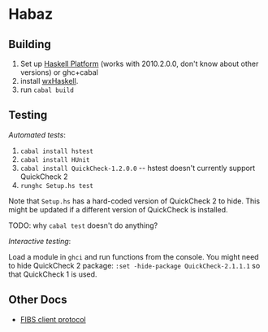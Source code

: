 Habaz
=====

Building
--------

1. Set up [Haskell Platform](http://hackage.haskell.org/platform/) (works with 2010.2.0.0, don't know about other versions) or ghc+cabal
2. install [wxHaskell](http://haskell.org/haskellwiki/WxHaskell/Building).
4. run `cabal build`

Testing
-------

_Automated tests_: 

1. `cabal install hstest`
2. `cabal install HUnit`
3. `cabal install QuickCheck-1.2.0.0` -- hstest doesn't currently support QuickCheck 2
3. `runghc Setup.hs test`

Note that `Setup.hs` has a hard-coded version of QuickCheck 2 to hide. This might be updated if a different version of QuickCheck is installed.

TODO: why `cabal test` doesn't do anything?

_Interactive testing_: 

Load a module in `ghci` and run functions from the console. You might need to hide QuickCheck 2 package: `:set -hide-package QuickCheck-2.1.1.1` so that QuickCheck 1 is used.

Other Docs
----------

* [FIBS client protocol](http://www.fibs.com/fibs_interface.html)

